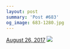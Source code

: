 ```yaml
---
layout: post
summary: 'Post #683'
og_image: 683-1280.jpg
---
```


<p>
  <time>
    <a href="/683">August 26, 2017</a>
  </time>
  <a href="/683">
    <img src="{{ site.assets_url }}/683-640.jpg" srcset="{{ site.assets_url }}/683-320.jpg 320w, {{ site.assets_url }}/683-640.jpg 640w, {{ site.assets_url }}/683-960.jpg 960w, {{ site.assets_url }}/683-1280.jpg 1280w" sizes="(min-width: 700px) 50vw, calc(100vw - 2rem)" />
  </a>
</p>
